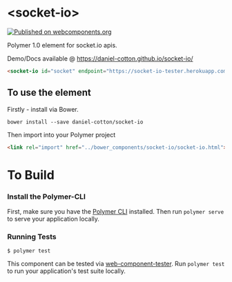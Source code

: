 # \<socket-io\>

[![Published on webcomponents.org](https://img.shields.io/badge/webcomponents.org-published-blue.svg)](https://beta.webcomponents.org/element/owner/my-element)


Polymer 1.0 element for socket.io apis.

Demo/Docs available @ https://daniel-cotton.github.io/socket-io/

<!---
```
<custom-element-demo>
  <template>
    <script src="../webcomponentsjs/webcomponents-lite.js"></script>
    <link rel="import" href="socket.io.html">
    <next-code-block></next-code-block>
  </template>
</custom-element-demo>
```
-->
```html
<socket-io id="socket" endpoint="https://socket-io-tester.herokuapp.com/" events="[[events]]"></socket-io>
```


## To use the element

Firstly - install via Bower.

    bower install --save daniel-cotton/socket-io
    
Then import into your Polymer project

```html
<link rel="import" href="../bower_components/socket-io/socket-io.html">
```


# To Build

### Install the Polymer-CLI

First, make sure you have the [Polymer CLI](https://www.npmjs.com/package/polymer-cli) installed. Then run `polymer serve` to serve your application locally.

### Running Tests

```
$ polymer test
```

This component can be tested via [web-component-tester](https://github.com/Polymer/web-component-tester). Run `polymer test` to run your application's test suite locally.
